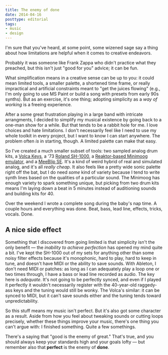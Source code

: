 ```yaml
---
title: The enemy of done
date: 2014-04-16
posttype: editorial
tags:
- music
- design
---
```





I'm sure that you've heard, at some point, some wizened sage say a thing about how limitations are helpful when it comes to creative endeavors.

Probably it was someone like Frank Zappa who didn't practice what they preached, but this isn't just "good for you" advice; it can be fun.

What simplification means in a creative sense can be up to you: it could mean limited tools, a smaller palette, a shortened time frame, or really impractical and artificial constraints meant to "get the juices flowing" (e.g., I'm only going to use MS Paint or build a song with presets from early 90s synths). But as an exercise, it's one thing; adopting simplicity as a *way of working* is a freeing experience.

After a some great frustration playing in a large band with intricate arrangments, I decided to simplify my musical existence by going back to a one-man show for a while. But that tends to be a rabbit hole for me. I love choices and hate limitations. I don't necessarily feel like I need to use my whole toolkit in every project, but I want to know I can start anywhere. The problem often *is* in starting, though. A limited palette can make that easy.

So I've created a much smaller subset of tools: two sampled analog drum kits, a [Volca Keys](http://www.korg.com/us/products/dj/volca_keys/), a '73 [Roland SH-1000](http://www.vintagesynth.com/roland/sh1000.php), a [Reaktor-based Minimoog emulator](http://www.native-instruments.com/en/community/reaktor-user-library/entry/show/7777/), and a [MeeBlip SE](http://meeblip.com/). It's a kind of weird hybrid of real and simulated analog, and it's all *really cheap*. It also feels like a pretty wide sonic palette right off the bat, but I do need *some* kind of variety because I tend to write synth lines based on the qualities of a particular sound. The Minimoog has enough variety to spark something unique, but picking from two drum kits means I'm laying down a beat in 5 minutes instead of auditioning sounds and building kits for 40.

Over the weekend I wrote a complete song during the baby's nap time. A couple hours and everything was done. Beat, bass, lead line, effects, tricks, vocals. Done.

## A nice side effect

Something that I discovered from going limited is that simplicity isn't the only benefit — the *inability to achieve perfection* has opened my mind quite a bit. I've kept the SH-1000 out of my sets for anything other than some noisy filter effects because it's monophonic, hard to play, hard to keep in tune, and doesn't have MIDI or the ability to save sounds. With Ableton, I don't need MIDI or patches: as long as I can adequately play a loop one or two times through, I have a bass or lead line recorded as audio. The key here is *adequate*. It's not going to be perfectly synced, and even if I played it perfectly it wouldn't necessarily register with the 40-year-old raggedy-ass keys and the tuning would still be wonky. The Volca's similar: it can be synced to MIDI, but it can't save sounds either and the tuning tends toward unpredictability.

So this stuff means my music isn't perfect. But it's also got some character as a result. Aside from how you feel about tweaking sounds or cutting loops precisely, whether these things improve your music, there's one thing you can't argue with: I finished something. Quite a few somethings.

There's a saying that "good is the enemy of great." That's true, and you should always keep your standards high and your goals lofty — but remember also that **perfect** is the enemy of **done**.
